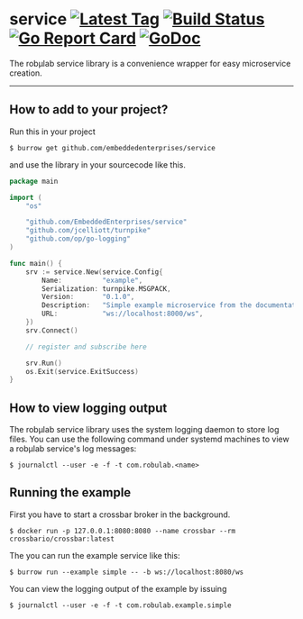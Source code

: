 # service [![Latest Tag](https://img.shields.io/github/tag/EmbeddedEnterprises/service.svg)](https://github.com/EmbeddedEnterprises/service/releases) [![Build Status](https://travis-ci.org/EmbeddedEnterprises/service.svg?branch=master)](https://travis-ci.org/EmbeddedEnterprises/service) [![Go Report Card](https://goreportcard.com/badge/github.com/EmbeddedEnterprises/service)](https://goreportcard.com/report/github.com/EmbeddedEnterprises/service) [![GoDoc](https://godoc.org/github.com/EmbeddedEnterprises/service?status.svg)](https://godoc.org/github.com/EmbeddedEnterprises/service)

The robµlab service library is a convenience wrapper for easy microservice creation.

---

## How to add to your project?

Run this in your project

```
$ burrow get github.com/embeddedenterprises/service
```

and use the library in your sourcecode like this.

```go
package main

import (
	"os"

	"github.com/EmbeddedEnterprises/service"
	"github.com/jcelliott/turnpike"
	"github.com/op/go-logging"
)

func main() {
	srv := service.New(service.Config{
		Name:          "example",
		Serialization: turnpike.MSGPACK,
		Version:       "0.1.0",
		Description:   "Simple example microservice from the documentation.",
		URL:           "ws://localhost:8000/ws",
	})
	srv.Connect()

	// register and subscribe here

	srv.Run()
	os.Exit(service.ExitSuccess)
}
```

## How to view logging output

The robµlab service library uses the system logging daemon to store log files. You can use the following command under systemd machines to view a robµlab service's log messages:

```
$ journalctl --user -e -f -t com.robulab.<name>
```

## Running the example

First you have to start a crossbar broker in the background.

```
$ docker run -p 127.0.0.1:8080:8080 --name crossbar --rm crossbario/crossbar:latest
```

The you can run the example service like this:

```
$ burrow run --example simple -- -b ws://localhost:8080/ws
```

You can view the logging output of the example by issuing

```
$ journalctl --user -e -f -t com.robulab.example.simple
```
